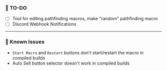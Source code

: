 ### 📝 TO-DO
- [ ] Tool for editing pathfinding macros, make "random" pathfinding macro
- [ ] Discord Webhook Notifications

---

### 🚩 Known Issues
- `Start Macro` and `Restart` buttons don't start/restart the macro in compiled builds
- Auto Sell button selector doesn't work in compiled builds
